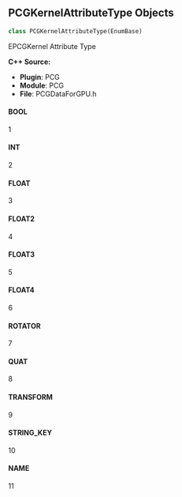 ## PCGKernelAttributeType Objects

```python
class PCGKernelAttributeType(EnumBase)
```

EPCGKernel Attribute Type

**C++ Source:**

- **Plugin**: PCG
- **Module**: PCG
- **File**: PCGDataForGPU.h

<a id="unreal.PCGKernelAttributeType.BOOL"></a>

#### BOOL

1

<a id="unreal.PCGKernelAttributeType.INT"></a>

#### INT

2

<a id="unreal.PCGKernelAttributeType.FLOAT"></a>

#### FLOAT

3

<a id="unreal.PCGKernelAttributeType.FLOAT2"></a>

#### FLOAT2

4

<a id="unreal.PCGKernelAttributeType.FLOAT3"></a>

#### FLOAT3

5

<a id="unreal.PCGKernelAttributeType.FLOAT4"></a>

#### FLOAT4

6

<a id="unreal.PCGKernelAttributeType.ROTATOR"></a>

#### ROTATOR

7

<a id="unreal.PCGKernelAttributeType.QUAT"></a>

#### QUAT

8

<a id="unreal.PCGKernelAttributeType.TRANSFORM"></a>

#### TRANSFORM

9

<a id="unreal.PCGKernelAttributeType.STRING_KEY"></a>

#### STRING_KEY

10

<a id="unreal.PCGKernelAttributeType.NAME"></a>

#### NAME

11

<a id="unreal.VectorQuantization"></a>